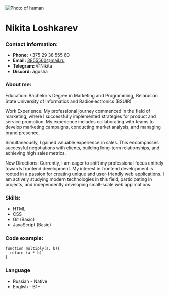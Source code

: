 ![Photo of human](https://cdnn21.img.ria.ru/images/92455/99/924559904_145:0:2422:1708_1920x0_80_0_0_6926c90cf66d8e4dca9bcad638e7099b.jpg "My photo")
# Nikita Loshkarev

### Contact information:
* **Phone:** +375 29 38 555 60
* **Email:** 3855560@mail.ru
* **Telegram:** @Nikita
* **Discord:** agusha

### **About me:**
Education:
Bachelor's Degree in Marketing and Programming, Belarusian State University of Informatics and Radioelectronics (BSUIR)

Work Experience:
My professional journey commenced in the field of marketing, where I successfully implemented strategies for product and service promotion. My experience includes collaborating with teams to develop marketing campaigns, conducting market analysis, and managing brand presence.

Simultaneously, I gained valuable experience in sales. This encompasses successful negotiations with clients, building long-term relationships, and achieving high sales metrics.

New Directions:
Currently, I am eager to shift my professional focus entirely towards frontend development. My interest in frontend development is rooted in a passion for creating unique and user-friendly web applications. I am actively studying modern technologies in this field, participating in projects, and independently developing small-scale web applications.

### Skills:
* HTML
* CSS
* Git (Basic)
* JavaScript (Basic)


### Code example:
```
function multiply(a, b){
  return (a * b)
}
```

### Language
* Russian - Native
* English - B1+